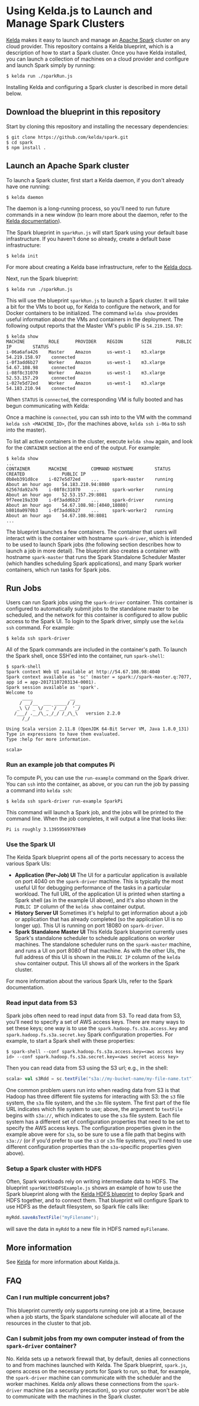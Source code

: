 # Using Kelda.js to Launch and Manage Spark Clusters

[Kelda](http://docs.kelda.io) makes it easy to launch and manage an
[Apache Spark](http://spark.apache.org) cluster on any cloud provider. This
repository contains a Kelda blueprint, which is a description of how to start
a Spark cluster. Once you have Kelda installed, you can launch a collection of
machines on a cloud provider and configure and launch Spark simply by running:

```console
$ kelda run ./sparkRun.js
```

Installing Kelda and configuring a Spark cluster is described in more detail
below.

## Download the blueprint in this repository

Start by cloning this repository and installing the necessary dependencies:

```console
$ git clone https://github.com/kelda/spark.git
$ cd spark
$ npm install .
```

## Launch an Apache Spark cluster

To launch a Spark cluster, first start a Kelda daemon, if you don't already have
one running:

```console
$ kelda daemon
```

The daemon is a long-running process, so you'll need to run future commands in
a new window (to learn more about the daemon, refer to
the [Kelda documentation](http://docs.kelda.io)).

The Spark blueprint in `sparkRun.js` will start Spark using your default base
infrastructure.  If you haven't done so already, create a default base
infrastructure:

```console
$ kelda init
```

For more about creating a Kelda base infrastructure, refer to the
[Kelda docs](http://docs.kelda.io).

Next, run the Spark blueprint:

```console
$ kelda run ./sparkRun.js
```

This will use the blueprint `sparkRun.js` to launch a Spark cluster. It will take a
bit for the VMs to boot up, for Kelda to
configure the network, and for Docker containers to be initialized. The command
`kelda show` provides useful information about the VMs and containers in the
deployment. The following output reports that the Master VM's public IP is
`54.219.158.97`:

```
$ kelda show
MACHINE         ROLE      PROVIDER    REGION       SIZE         PUBLIC IP        STATUS
i-06a6afa426    Master    Amazon      us-west-1    m3.xlarge    54.219.158.97    connected
i-0f3add6b27    Worker    Amazon      us-west-1    m3.xlarge    54.67.108.98     connected
i-08f8c31070    Worker    Amazon      us-west-1    m3.xlarge    52.53.157.29     connected
i-027e5d72ed    Worker    Amazon      us-west-1    m3.xlarge    54.183.210.94    connected
```

When `STATUS` is `connected`, the corresponding VM is fully booted and has begun
communicating with Kelda:

Once a machine is `connected`, you can ssh into to the VM with the command
`kelda ssh <MACHINE_ID>`, (for the machines above, `kelda ssh i-06a` to ssh into
the master).

To list all active containers in the cluster, execute `kelda show` again, and
look for the `CONTAINER` section at the end of the output.  For example:

```
$ kelda show
...
CONTAINER       MACHINE         COMMAND HOSTNAME        STATUS     CREATED              PUBLIC IP
0b8eb391d8ce    i-027e5d72ed    ...     spark-master    running    About an hour ago    54.183.210.94:8080
62567da92a76    i-08f8c31070    ...     spark-worker    running    About an hour ago    52.53.157.29:8081
9f7eee19a330    i-0f3add6b27    ...     spark-driver    running    About an hour ago    54.67.108.98:[4040,18080]
b8010a0970b3    i-0f3add6b27    ...     spark-worker2   running    About an hour ago    54.67.108.98:8081
...
```

The blueprint launches a few containers.  The container that users will interact with
is the container with hostname `spark-driver`, which is intended to be used to launch
Spark jobs (the following section describes how to launch a job in more detail). The
blueprint also creates a container with hostname `spark-master` that runs the Spark
Standalone Scheduler Master (which handles scheduling Spark applications), and many
Spark worker containers, which run tasks for Spark jobs.

## Run Jobs

Users can run Spark jobs using the `spark-driver` container.  This container is configured
to automatically submit jobs to the standalone master to be scheduled, and the network
for this container is configured to allow public access to the Spark UI.  To login to the
Spark driver, simply use the `kelda ssh` command.  For example:

```console
$ kelda ssh spark-driver
```

All of the Spark commands are included in the container's path.  To launch the Spark shell,
once SSH'ed into the container, run `spark-shell`:

```console
$ spark-shell
Spark context Web UI available at http://54.67.108.98:4040
Spark context available as 'sc' (master = spark://spark-master.q:7077, app id = app-20171107203134-0001).
Spark session available as 'spark'.
Welcome to
      ____              __
     / __/__  ___ _____/ /__
    _\ \/ _ \/ _ `/ __/  '_/
   /___/ .__/\_,_/_/ /_/\_\   version 2.2.0
      /_/

Using Scala version 2.11.8 (OpenJDK 64-Bit Server VM, Java 1.8.0_131)
Type in expressions to have them evaluated.
Type :help for more information.

scala>
```

### Run an example job that computes Pi

To compute Pi, you can use the `run-example` command on the Spark driver.
You can `ssh` into the container, as above, or you can run the job by passing a
command into `kelda ssh`:

```console
$ kelda ssh spark-driver run-example SparkPi
```

This command will launch a Spark job, and the jobs will be printed to
the command line.  When the job completes, it will output a line that
looks like:

```console
Pi is roughly 3.13959569797849
```

### Use the Spark UI

The Kelda Spark blueprint opens all of the ports necessary to access the various
Spark UIs:
* **Application (Per-Job) UI** The UI for a particular application is available
on port 4040 on the `spark-driver` machine. This is typically the most useful UI
for debugging performance of the tasks in a particular workload. The full URL
of the application UI is printed when starting a Spark shell (as in the example
UI above), and it's also shown in the `PUBLIC IP` column of the `kelda show`
container output.
* **History Server UI** Sometimes it's helpful to get information about a job or
application that has already completed (so the application UI is no longer up).
This UI is running on port 18080 on `spark-driver`.
* **Spark Standalone Master UI** This Kelda Spark blueprint currently uses
Spark's standalone scheduler to schedule applications on worker machines. The
standalone scheduler runs on the `spark-master` machine, and runs a UI on port
8080 of that machine. As with the other UIs, the full address of this UI is
shown in the `PUBLIC IP` column of the `kelda show` container output. This
UI shows all of the workers in the Spark cluster.

For more information about the various Spark UIs, refer to the Spark
documentation.

### Read input data from S3

Spark jobs often need to read input data from S3. To read data from S3, you'll
need to specify a set of AWS access keys.  There are many ways to set these
keys; one way is to use the `spark.hadoop.fs.s3a.access.key` and
`spark.hadoop.fs.s3a.secret.key` Spark configuration properties.  For example,
to start a Spark shell with these properties:

```console
$ spark-shell --conf spark.hadoop.fs.s3a.access.key=<aws access key id> --conf spark.hadoop.fs.s3a.secret.key=<aws secret access key>
```
<!---
There are at least two other ways of configuring these keys (listed here as a
comment so that we have a log of them in case we'd like to include them in
the documentation later):
(1) The user can set the AWS_ACCESS_KEY_ID and AWS_SECRET_ACCESS_KEY environment
variables on the container named spark-driver.
(2) The user can set the configuration properties using Scala code (which can
be done in an already running shell, for example):
> sc.hadoopConfiguration.set("fs.s3a.access.key", "<key id here>")
> sc.hadoopConfiguration.set("fs.s3a.secret.key", "<secret key here>")
-->

Then you can read data from S3 using the S3 url; e.g., in the shell:

```scala
scala> val s3Rdd = sc.textFile("s3a://my-bucket-name/my-file-name.txt")
```

One common problem users run into when reading data from S3 is that Hadoop has
three different file systems for interacting with S3: the `s3` file system, the
`s3a` file system, and the `s3n` file system.  The first part of the file URL
indicates which file system to use; above, the argument to `textFile` begins
with `s3a://`, which indicates to use the `s3a` file system.  Each file system
has a different set of configuration properties that need to be set to specify
the AWS access keys. The configuration properties given in the example above
were for `s3a`, so be sure to use a file path that begins with `s3a://` (or if
you'd prefer to use the `s3` or `s3n` file systems, you'll need to use different
configuration properties than the `s3a`-specific properties given above).

### Setup a Spark cluster with HDFS

Often, Spark workloads rely on writing intermediate data to HDFS.  The blueprint
`sparkWithHDFSExample.js` shows an example of how to use the Spark blueprint
along with the [Kelda HDFS blueprint](https://github.com/kelda/hadoop) to deploy
Spark and HDFS together, and to connect them.  That blueprint will configure
Spark to use HDFS as the default filesystem, so Spark file calls like:

```scala
myRdd.saveAsTextFile("myFilename");
```

will save the data in `myRdd` to a new file in HDFS named `myFilename`.

## More information
See [Kelda](http://kelda.io) for more information about Kelda.js.

## FAQ

### Can I run multiple concurrent jobs?

This blueprint currently only supports running one job at a time,
because when a job starts, the Spark standalone scheduler will
allocate all of the resources in the cluster to that job.

### Can I submit jobs from my own computer instead of from the `spark-driver` container?

No. Kelda sets up a network firewall that, by default, denies all connections
to and from machines launched with Kelda.  The Spark blueprint, `spark.js`,
opens access on the necessary ports for Spark to run, so that, for example,
the `spark-driver` machine can communicate with the scheduler and the worker
machines. Kelda _only_ allows these connections from the `spark-driver` machine
(as a security precaution), so your computer won't be able to communicate with
the machines in the Spark cluster.
